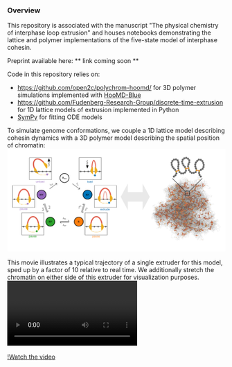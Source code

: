### Overview ###

This repository is associated with the manuscript "The physical chemistry of interphase loop extrusion" and houses notebooks demonstrating the lattice and polymer implementations of the five-state model of interphase cohesin.


Preprint available here: ** link coming soon **



Code in this repository relies on:
- https://github.com/open2c/polychrom-hoomd/ for 3D polymer simulations implemented with [HooMD-Blue](https://github.com/glotzerlab/hoomd-blue)
- https://github.com/Fudenberg-Research-Group/discrete-time-extrusion for 1D lattice models of extrusion implemented in Python
- [SymPy](https://www.sympy.org/en/index.html) for fitting ODE models

To simulate genome conformations, we couple a 1D lattice model describing cohesin dynamics with a 3D polymer model describing the spatial position of chromatin:
![Model](./figures/five-state-polymer.png?raw=true)



This movie illustrates a typical trajectory of a single extruder for this model, sped up by a factor of 10 relative to real time. We additionally stretch the chromatin on either side of this extruder for visualization purposes.
![Video](./figures/anim_loop.mp4?raw=true)

[!Watch the video](
https://github.com/user-attachments/assets/813d3af5-0da8-4f62-a6a1-e4bb61c72b22
)
